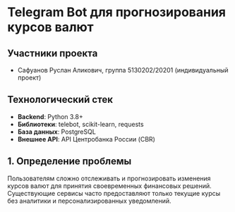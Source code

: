 # Telegram Bot для прогнозирования курсов валют

## Участники проекта
- Сафуанов Руслан Аликович, группа 5130202/20201 (индивидуальный проект)

## Технологический стек
- **Backend**: Python 3.8+
- **Библиотеки**: telebot, scikit-learn, requests
- **База данных**: PostgreSQL
- **Внешнее API**: API Центробанка России (CBR)

## 1. Определение проблемы
Пользователям сложно отслеживать и прогнозировать изменения курсов валют для принятия своевременных финансовых решений. Существующие сервисы часто предоставляют только текущие курсы без аналитики и персонализированных уведомлений.
